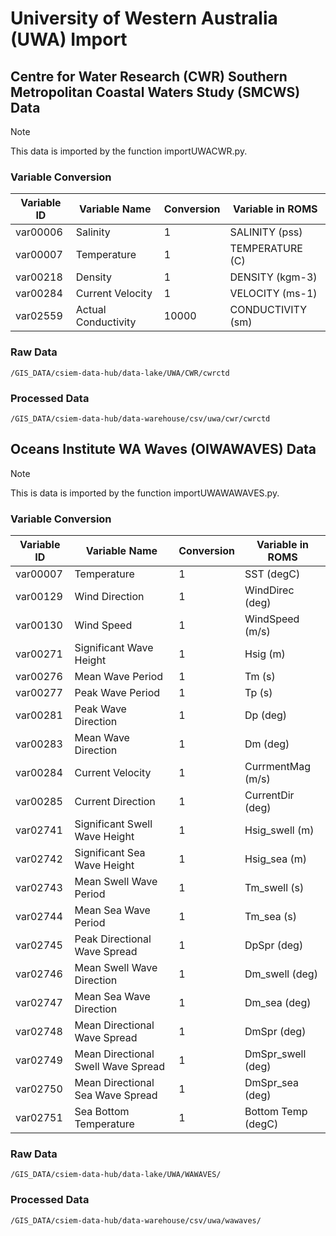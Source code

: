 # University of Western Australia (UWA) Import

## Centre for Water Research (CWR) Southern Metropolitan Coastal Waters Study (SMCWS) Data
> [!NOTE]
> This data is imported by the function importUWACWR.py.

### Variable Conversion
| Variable ID | Variable Name | Conversion | Variable in ROMS |
| -------- | -------- | -------- | -------- |
| var00006 | Salinity | 1 | SALINITY (pss) |
| var00007 | Temperature | 1 | TEMPERATURE (C) |
| var00218 | Density | 1 | DENSITY (kgm-3) |
| var00284 | Current Velocity | 1 | VELOCITY (ms-1) |
| var02559 | Actual Conductivity | 10000 | CONDUCTIVITY (sm) |

### Raw Data
    /GIS_DATA/csiem-data-hub/data-lake/UWA/CWR/cwrctd

### Processed Data
    /GIS_DATA/csiem-data-hub/data-warehouse/csv/uwa/cwr/cwrctd

## Oceans Institute WA Waves (OIWAWAVES) Data
> [!NOTE]
> This is data is imported by the function importUWAWAWAVES.py.

### Variable Conversion
| Variable ID | Variable Name | Conversion | Variable in ROMS |
| -------- | -------- | -------- | -------- |
| var00007 | Temperature | 1 | SST (degC) |
| var00129 | Wind Direction | 1 | WindDirec (deg) |
| var00130 | Wind Speed | 1 | WindSpeed (m/s) |
| var00271 | Significant Wave Height | 1 | Hsig (m) |
| var00276 | Mean Wave Period | 1 | Tm (s) |
| var00277 | Peak Wave Period | 1 | Tp (s) |
| var00281 | Peak Wave Direction | 1 | Dp (deg) |
| var00283 | Mean Wave Direction | 1 | Dm (deg) |
| var00284 | Current Velocity | 1 | CurrmentMag (m/s) |
| var00285 | Current Direction | 1 | CurrentDir (deg) |
| var02741 | Significant Swell Wave Height | 1 | Hsig_swell (m) |
| var02742 | Significant Sea  Wave Height | 1 | Hsig_sea (m) |
| var02743 | Mean Swell Wave Period | 1 | Tm_swell (s) |
| var02744 | Mean Sea Wave Period | 1 | Tm_sea (s) |
| var02745 | Peak Directional Wave Spread | 1 | DpSpr (deg) |
| var02746 | Mean Swell Wave Direction | 1 | Dm_swell (deg) |
| var02747 | Mean Sea Wave Direction | 1 | Dm_sea (deg) |
| var02748 | Mean Directional Wave Spread | 1 | DmSpr (deg) |
| var02749 | Mean Directional Swell Wave Spread | 1 | DmSpr_swell (deg) |
| var02750 | Mean Directional Sea Wave Spread | 1 | DmSpr_sea (deg) |
| var02751 | Sea Bottom Temperature | 1 | Bottom Temp (degC) |

### Raw Data
    /GIS_DATA/csiem-data-hub/data-lake/UWA/WAWAVES/

### Processed Data
    /GIS_DATA/csiem-data-hub/data-warehouse/csv/uwa/wawaves/